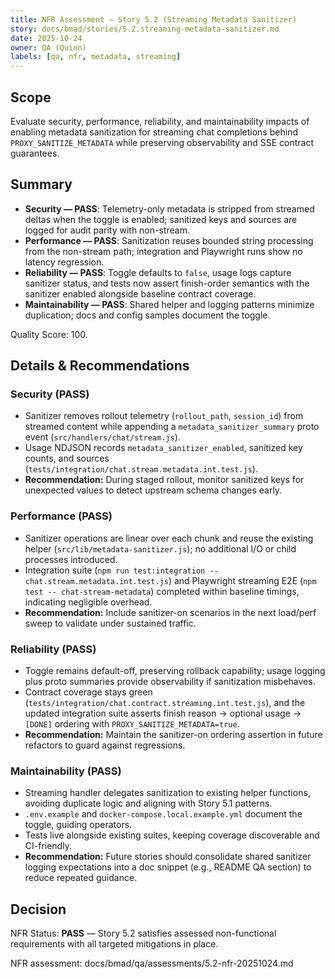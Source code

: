 ```yaml
---
title: NFR Assessment — Story 5.2 (Streaming Metadata Sanitizer)
story: docs/bmad/stories/5.2.streaming-metadata-sanitizer.md
date: 2025-10-24
owner: QA (Quinn)
labels: [qa, nfr, metadata, streaming]
---
```


## Scope

Evaluate security, performance, reliability, and maintainability impacts of enabling metadata sanitization for streaming chat completions behind `PROXY_SANITIZE_METADATA` while preserving observability and SSE contract guarantees.

## Summary

- **Security — PASS**: Telemetry-only metadata is stripped from streamed deltas when the toggle is enabled; sanitized keys and sources are logged for audit parity with non-stream.
- **Performance — PASS**: Sanitization reuses bounded string processing from the non-stream path; integration and Playwright runs show no latency regression.
- **Reliability — PASS**: Toggle defaults to `false`, usage logs capture sanitizer status, and tests now assert finish-order semantics with the sanitizer enabled alongside baseline contract coverage.
- **Maintainability — PASS**: Shared helper and logging patterns minimize duplication; docs and config samples document the toggle.

Quality Score: 100.

## Details & Recommendations

### Security (PASS)

- Sanitizer removes rollout telemetry (`rollout_path`, `session_id`) from streamed content while appending a `metadata_sanitizer_summary` proto event (`src/handlers/chat/stream.js`).
- Usage NDJSON records `metadata_sanitizer_enabled`, sanitized key counts, and sources (`tests/integration/chat.stream.metadata.int.test.js`).
- **Recommendation:** During staged rollout, monitor sanitized keys for unexpected values to detect upstream schema changes early.

### Performance (PASS)

- Sanitizer operations are linear over each chunk and reuse the existing helper (`src/lib/metadata-sanitizer.js`); no additional I/O or child processes introduced.
- Integration suite (`npm run test:integration -- chat.stream.metadata.int.test.js`) and Playwright streaming E2E (`npm test -- chat-stream-metadata`) completed within baseline timings, indicating negligible overhead.
- **Recommendation:** Include sanitizer-on scenarios in the next load/perf sweep to validate under sustained traffic.

### Reliability (PASS)

- Toggle remains default-off, preserving rollback capability; usage logging plus proto summaries provide observability if sanitization misbehaves.
- Contract coverage stays green (`tests/integration/chat.contract.streaming.int.test.js`), and the updated integration suite asserts finish reason → optional usage → `[DONE]` ordering with `PROXY_SANITIZE_METADATA=true`.
- **Recommendation:** Maintain the sanitizer-on ordering assertion in future refactors to guard against regressions.

### Maintainability (PASS)

- Streaming handler delegates sanitization to existing helper functions, avoiding duplicate logic and aligning with Story 5.1 patterns.
- `.env.example` and `docker-compose.local.example.yml` document the toggle, guiding operators.
- Tests live alongside existing suites, keeping coverage discoverable and CI-friendly.
- **Recommendation:** Future stories should consolidate shared sanitizer logging expectations into a doc snippet (e.g., README QA section) to reduce repeated guidance.

## Decision

NFR Status: **PASS** — Story 5.2 satisfies assessed non-functional requirements with all targeted mitigations in place.

NFR assessment: docs/bmad/qa/assessments/5.2-nfr-20251024.md

